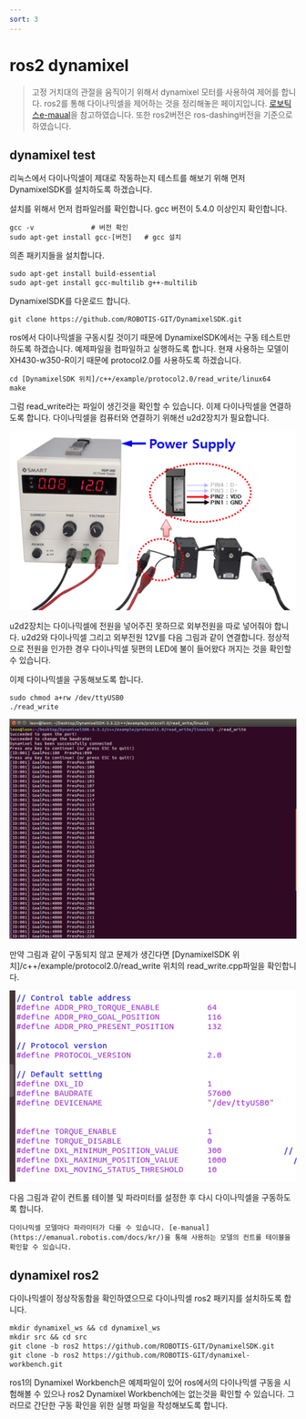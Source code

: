 ```yaml
---
sort: 3
---
```


# ros2 dynamixel

> 고정 거치대의 관절을 움직이기 위해서 dynamixel 모터를 사용하여 제어를 합니다. ros2를 통해 다이나믹셀을 제어하는 것을 정리해놓은 페이지입니다. [로보틱스e-maual](https://emanual.robotis.com/docs/en/software/dynamixel/dynamixel_sdk/library_setup/cpp_linux/#cpp-linux)을 참고하였습니다. 또한 ros2버전은 ros-dashing버전을 기준으로 하였습니다.

## dynamixel test 

리눅스에서 다이나믹셀이 제대로 작동하는지 테스트를 해보기 위해 먼저 DynamixelSDK를 설치하도록 하겠습니다.

설치를 위해서 먼저 컴파일러를 확인합니다. gcc 버전이 5.4.0 이상인지 확인합니다.
```
gcc -v 				# 버전 확인
sudo apt-get install gcc-[버전]	# gcc 설치 
```

의존 패키지들을 설치합니다.
```
sudo apt-get install build-essential			
sudo apt-get install gcc-multilib g++-multilib		
```

DynamixelSDK를 다운로드 합니다.
```
git clone https://github.com/ROBOTIS-GIT/DynamixelSDK.git
```

ros에서 다이나믹셀을 구동시킬 것이기 때문에 DynamixelSDK에서는 구동 테스트만 하도록 하겠습니다. 예제파일을 컴파일하고 실행하도록 합니다. 현재 사용하는 모델이 XH430-w350-R이기 때문에 protocol2.0를 사용하도록 하겠습니다. 

```
cd [DynamixelSDK 위치]/c++/example/protocol2.0/read_write/linux64
make
```

그럼 read_write라는 파일이 생긴것을 확인할 수 있습니다. 이제 다이나믹셀을 연결하도록 합니다. 다이나믹셀을 컴퓨터와 연결하기 위해선 u2d2장치가 필요합니다.

![u2d2](/kobuki/config/u2d2.png)

u2d2장치는 다이나믹셀에 전원을 넣어주진 못하므로 외부전원을 따로 넣어줘야 합니다. u2d2와 다이나믹셀 그리고 외부전원 12V를 다음 그림과 같이 연결합니다. 정상적으로 전원을 인가한 경우 다이나믹셀 뒷편의 LED에 불이 들어왔다 꺼지는 것을 확인할 수 있습니다.

이제 다이나믹셀을 구동해보도록 합니다.  

```
sudo chmod a+rw /dev/ttyUSB0 
./read_write
```

![성공화면](/kobuki/config/다이나믹셀구동.png)

만약 그림과 같이 구동되지 않고 문제가 생긴다면 [DynamixelSDK 위치]/c++/example/protocol2.0/read_write 위치의 read_write.cpp파일을 확인합니다.

![수치](/kobuki/config/수치.png)

다음 그림과 같이 컨트롤 테이블 및 파라미터를 설정한 후 다시 다이나믹셀을 구동하도록 합니다.

```note
다이나믹셀 모델마다 파라미터가 다를 수 있습니다. [e-manual](https://emanual.robotis.com/docs/kr/)을 통해 사용하는 모델의 컨트롤 테이블을 확인할 수 있습니다.
```

## dynamixel ros2

다이나믹셀이 정상작동함을 확인하였으므로 다이나믹셀 ros2 패키지를 설치하도록 합니다. 

```
mkdir dynamixel_ws && cd dynamixel_ws
mkdir src && cd src
git clone -b ros2 https://github.com/ROBOTIS-GIT/DynamixelSDK.git 
git clone -b ros2 https://github.com/ROBOTIS-GIT/dynamixel-workbench.git
```

ros1의 Dynamixel Workbench은 예제파일이 있어 ros에서의 다이나믹셀 구동을 시험해볼 수 있으나 ros2 Dynamixel Workbench에는 없는것을 확인할 수 있습니다. 그러므로 간단한 구동 확인을 위한 실행 파일을 작성해보도록 합니다.
